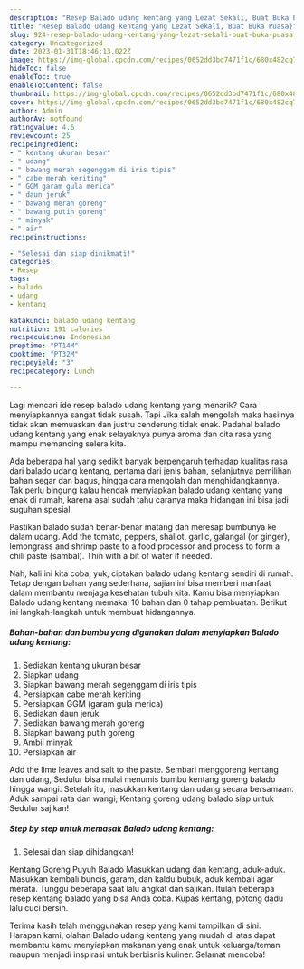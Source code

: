 ```yaml
---
description: "Resep Balado udang kentang yang Lezat Sekali, Buat Buka Puasa}"
title: "Resep Balado udang kentang yang Lezat Sekali, Buat Buka Puasa}"
slug: 924-resep-balado-udang-kentang-yang-lezat-sekali-buat-buka-puasa
category: Uncategorized
date: 2023-01-31T18:46:13.022Z
image: https://img-global.cpcdn.com/recipes/0652dd3bd7471f1c/680x482cq70/balado-udang-kentang-foto-resep-utama.jpg
hideToc: false
enableToc: true
enableTocContent: false
thumbnail: https://img-global.cpcdn.com/recipes/0652dd3bd7471f1c/680x482cq70/balado-udang-kentang-foto-resep-utama.jpg
cover: https://img-global.cpcdn.com/recipes/0652dd3bd7471f1c/680x482cq70/balado-udang-kentang-foto-resep-utama.jpg
author: Admin
authorAv: notfound
ratingvalue: 4.6
reviewcount: 25
recipeingredient:
- " kentang ukuran besar"
- " udang"
- " bawang merah segenggam di iris tipis"
- " cabe merah keriting"
- " GGM garam gula merica"
- " daun jeruk"
- " bawang merah goreng"
- " bawang putih goreng"
- " minyak"
- " air"
recipeinstructions:

- "Selesai dan siap dinikmati!"
categories:
- Resep
tags:
- balado
- udang
- kentang

katakunci: balado udang kentang 
nutrition: 191 calories
recipecuisine: Indonesian
preptime: "PT14M"
cooktime: "PT32M"
recipeyield: "3"
recipecategory: Lunch

---
```



Lagi mencari ide resep balado udang kentang yang menarik? Cara menyiapkannya sangat tidak susah. Tapi Jika salah mengolah maka hasilnya tidak akan memuaskan dan justru cenderung tidak enak. Padahal balado udang kentang yang enak selayaknya punya aroma dan cita rasa yang mampu memancing selera kita.


Ada beberapa hal yang sedikit banyak berpengaruh terhadap kualitas rasa dari balado udang kentang, pertama dari jenis bahan, selanjutnya pemilihan bahan segar dan bagus, hingga cara mengolah dan menghidangkannya. Tak perlu bingung kalau hendak menyiapkan balado udang kentang yang enak di rumah, karena asal sudah tahu caranya maka hidangan ini bisa jadi suguhan spesial.

Pastikan balado sudah benar-benar matang dan meresap bumbunya ke dalam udang. Add the tomato, peppers, shallot, garlic, galangal (or ginger), lemongrass and shrimp paste to a food processor and process to form a chili paste (sambal). Thin with a bit of water if needed.


Nah, kali ini kita coba, yuk, ciptakan balado udang kentang sendiri di rumah. Tetap dengan bahan yang sederhana, sajian ini bisa memberi manfaat dalam membantu menjaga kesehatan tubuh kita. Kamu bisa menyiapkan Balado udang kentang memakai 10 bahan dan 0 tahap pembuatan. Berikut ini langkah-langkah untuk membuat hidangannya.

<!--inarticleads1-->

##### Bahan-bahan dan bumbu yang digunakan dalam menyiapkan Balado udang kentang:

1. Sediakan  kentang ukuran besar
1. Siapkan  udang
1. Siapkan  bawang merah segenggam di iris tipis
1. Persiapkan  cabe merah keriting
1. Persiapkan  GGM (garam gula merica)
1. Sediakan  daun jeruk
1. Sediakan  bawang merah goreng
1. Siapkan  bawang putih goreng
1. Ambil  minyak
1. Persiapkan  air


Add the lime leaves and salt to the paste. Sembari menggoreng kentang dan udang, Sedulur bisa mulai menumis bumbu kentang goreng balado hingga wangi. Setelah itu, masukkan kentang dan udang secara bersamaan. Aduk sampai rata dan wangi; Kentang goreng udang balado siap untuk Sedulur sajikan! 

<!--inarticleads2-->

##### Step by step untuk memasak Balado udang kentang:


1. Selesai dan siap dihidangkan!

Kentang Goreng Puyuh Balado Masukkan udang dan kentang, aduk-aduk. Masukkan kembali buncis, garam, dan kaldu bubuk, aduk kembali agar merata. Tunggu beberapa saat lalu angkat dan sajikan. Itulah beberapa resep kentang balado yang bisa Anda coba. Kupas kentang, potong dadu lalu cuci bersih. 

Terima kasih telah menggunakan resep yang kami tampilkan di sini. Harapan kami, olahan Balado udang kentang yang mudah di atas dapat membantu kamu menyiapkan makanan yang enak untuk keluarga/teman maupun menjadi inspirasi untuk berbisnis kuliner. Selamat mencoba!
